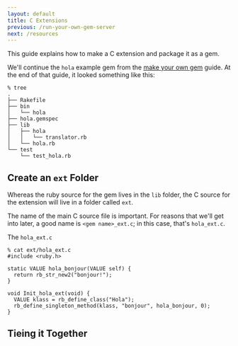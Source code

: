 ```yaml
---
layout: default
title: C Extensions
previous: /run-your-own-gem-server
next: /resources
---
```


This guide explains how to make a C extension and package it as a gem.

We'll continue the `hola` example gem from the [make your own gem](/make-your-own-gem) guide.
At the end of that guide, it looked something like this:

    % tree
    .
    ├── Rakefile
    ├── bin
    │   └── hola
    ├── hola.gemspec
    ├── lib
    │   ├── hola
    │   │   └── translator.rb
    │   └── hola.rb
    └── test
        └── test_hola.rb

<a id="ext-folder"> </a>
Create an `ext` Folder
----------------------

Whereas the ruby source for the gem lives in the `lib` folder, the C source for the
extension will live in a folder called `ext`.

The name of the main C source file is important.
For reasons that we'll get into later, a good name is `<gem name>_ext.c`; in this case, that's `hola_ext.c`.

The `hola_ext.c`

    % cat ext/hola_ext.c    
    #include <ruby.h>
    
    static VALUE hola_bonjour(VALUE self) {
      return rb_str_new2("bonjour!");
    }
    
    void Init_hola_ext(void) {
      VALUE klass = rb_define_class("Hola");
      rb_define_singleton_method(klass, "bonjour", hola_bonjour, 0);
    }
    
Tieing it Together
------------------
